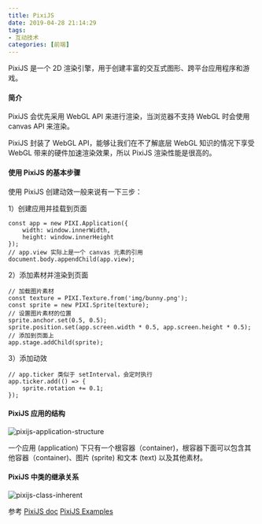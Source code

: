 ```yaml
---
title: PixiJS
date: 2019-04-28 21:14:29
tags:
- 互动技术
categories: [前端]
---
```


PixiJS 是一个 2D 渲染引擎，用于创建丰富的交互式图形、跨平台应用程序和游戏。

<!-- more -->
#### 简介
PixiJS 会优先采用 WebGL API 来进行渲染，当浏览器不支持 WebGL 时会使用 canvas API 来渲染。

PixiJS 封装了 WebGL API，能够让我们在不了解底层 WebGL 知识的情况下享受 WebGL 带来的硬件加速渲染效果，所以 PixiJS 渲染性能是很高的。

#### 使用 PixiJS 的基本步骤
使用 PixiJS 创建动效一般来说有一下三步：

1）创建应用并挂载到页面
```
const app = new PIXI.Application({
    width: window.innerWidth,
    height: window.innerHeight
});
// app.view 实际上是一个 canvas 元素的引用
document.body.appendChild(app.view);
```
2）添加素材并渲染到页面
```
// 加载图片素材
const texture = PIXI.Texture.from('img/bunny.png');
const sprite = new PIXI.Sprite(texture);
// 设置图片素材的位置
sprite.anchor.set(0.5, 0.5);
sprite.position.set(app.screen.width * 0.5, app.screen.height * 0.5);
// 添加到页面上
app.stage.addChild(sprite);
```
3）添加动效
```
// app.ticker 类似于 setInterval，会定时执行
app.ticker.add(() => {
    sprite.rotation += 0.1;
});
```
#### PixiJS 应用的结构

![pixijs-application-structure][3]

一个应用 (application) 下只有一个根容器（container)，根容器下面可以包含其他容器（container)、图片 (sprite) 和文本 (text) 以及其他素材。

#### PixiJS 中类的继承关系

![pixijs-class-inherent][4]

参考
[PixiJS doc][1]
[PixiJS Examples][2]

[1]: http://pixijs.download/release/docs/index.html
[2]: https://pixijs.io/examples/#/demos-basic/container.js
[3]: https://ws1.sinaimg.cn/large/e250b5bdgy1g2lkne9ovej20m80eht9g.jpg
[4]: https://ws1.sinaimg.cn/large/e250b5bdgy1g2lkgqq9cij22ju0uqaeb.jpg